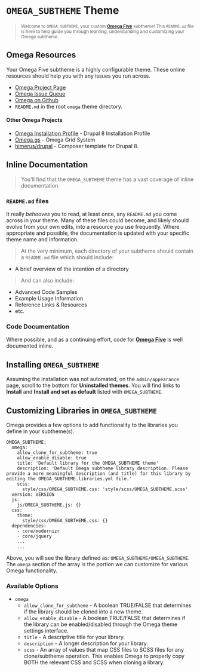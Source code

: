 # `OMEGA_SUBTHEME` Theme
><small>Welcome to `OMEGA_SUBTHEME`, your custom [**Omega Five**](https://drupal.org/project/omega) subtheme! 
This `README.md` file is here to help guide you through learning, understanding and customizing your Omega subtheme.</small> 

## Omega Resources
Your Omega Five subtheme is a highly configurable theme. 
These online resources should help you with any issues you run across.
* [Omega Project Page](https://drupal.org/project/omega)
* [Omega Issue Queue](https://drupal.org/project/issues/omega)
* [Omega on Github](https://github.com/himerus/omega)
* `README.md` in the root `omega` theme directory.

#### Other Omega Projects
* [Omega Installation Profile](https://drupal.org/project/omega_profile) - Drupal 8 Installation Profile
* [Omega.gs](https://github.com/himerus/omegags) - Omega Grid System
* [himerus/drupal](https://github.com/himerus/drupal) - Composer template for Drupal 8. 
## Inline Documentation
> You'll find that the `OMEGA_SUBTHEME` theme has a vast coverage of inline documentation. 

### `README.md` files 
It really _behooves_ you to read, at least once, any `README.md` you come across in your theme.
Many of these files could become, and likely should evolve from your own edits, into a resource you use frequently. 
Where appropriate and possible, the documentation is updated with your specific theme name and information.

> At the very minimum, each directory of your subtheme should contain a `README.md` file which should include:
* A brief overview of the intention of a directory 

> And can also include:
* Advanced Code Samples
* Example Usage Information
* Reference Links & Resources
* etc.

### Code Documentation
Where possible, and as a continuing effort, code for [**Omega Five**](https://drupal.org/project/omega) is well documented inline.

## Installing `OMEGA_SUBTHEME` 
Assuming the installation was not automated, on the `admin/appearance` page, scroll to the bottom for **Uninstalled themes**.
You will find links to **Install** and **Install and set as default** listed with `OMEGA_SUBTHEME`.

## Customizing Libraries in `OMEGA_SUBTHEME`
Omega provides a few options to add functionality to the libraries you define in your subtheme(s).

```
OMEGA_SUBTHEME:
  omega:
    allow_clone_for_subtheme: true
    allow_enable_disable: true
    title: 'Default library for the OMEGA_SUBTHEME theme'
    description: 'Default Omega subtheme library description. Please provide a more meaningful description (and title) for this library by editing the OMEGA_SUBTHEME.libraries.yml file.'
    scss:
      style/css/OMEGA_SUBTHEME.css: 'style/scss/OMEGA_SUBTHEME.scss'
  version: VERSION
  js:
    js/OMEGA_SUBTHEME.js: {}
  css:
    theme:
      style/css/OMEGA_SUBTHEME.css: {}
  dependencies:
    - core/modernizr
    - core/jquery
    ...
    ...

```

Above, you will see the library defined as: `OMEGA_SUBTHEME/OMEGA_SUBTHEME`. 
The `omega` section of the array is the portion we can customize for various Omega functionality.

### Available Options
* `omega`
  * `allow_clone_for_subtheme` - A boolean TRUE/FALSE that determines if the library should be cloned into a new theme. 
  * `allow_enable_disable` - A boolean TRUE/FALSE that determines if the library can be enabled/disabled through the Omega theme settings interface.
  * `title` - A descriptive title for your library.
  * `description` - A longer description for your library.
  * `scss` - An array of values that map CSS files to SCSS files for any clone/subtheme operation. This enables Omega to properly copy BOTH the relevant CSS and SCSS when cloning a library. 
